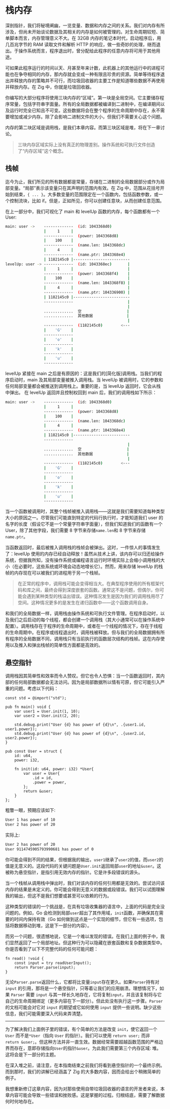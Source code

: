 # 栈内存

深剖指针，我们将秘境阐幽，一览变量、数据和内存之间的关系。我们对内存有所涉及，但尚未开始谈论数据及其相关的内存是如何被管理的。对生命周期较短、简单脚本而言，内存管理意义不大。在 32GB 内存的笔记本时代，启动程序后，用几百兆字节的 RAM 读取文件和解析 HTTP 的响应，做一些奇妙的处理，继而退出。于操作系统而言，程序退出时，曾分配给此程序的任意内存将可用于其他用途。

可如果此程序运行的时间以天、月甚至年来计数，此机器上的其他运行中的进程可能也在争夺相同的内存，那内存就会变成一种有限且珍贵的资源。简单等待程序退出并释放内存的策略并不可行，而垃圾回收器的主要工作是知道哪些数据不再使用并释放内存。在 Zig 中，你就是垃圾回收器。

你编写的大部分程序将使用三块内存的“区域”。第一块是全局空间。它主要储存程序常量，包括字符串字面量。所有的全局数据都被编译到二进制中，在编译期间以及运行时完全已知且不可变。这些数据将会在整个程序的生命周期中存在，永不需要增加或减少内存。除了会影响二进制文件的大小，但我们不需要关心这个问题。

内存的第二块区域是调用栈，是我们本章内容。而第三块区域是堆，将在下一章讨论。

> 三块内存区域实际上没有真正的物理差别。操作系统和可执行文件创造了“内存区域”这个概念。

## 栈帧

迄今为止，我们所见的所有数据都是常量，存储在二进制的全局数据部分或作为局部变量。“局部”表示该变量只在其声明的范围内有效。在 Zig 中，范围从花括号开始到结束，`{ ... }`。大多数变量的范围限定在一个函数内，包括函数参数，或一个控制流块，比如 if。但是，正如所见，你可以创建任意块，从而创建任意范围。

在上一部分中，我们可视化了 main 和 levelUp 函数的内存，每个函数都有一个 User:

```bash
main: user ->    -------------  (id: 1043368d0)
                 |     1     |
                 -------------  (power: 1043368d8)
                 |    100    |
                 -------------  (name.len: 1043368dc)
                 |     4     |
                 -------------  (name.ptr: 1043368e4)
                 | 1182145c0 |-------------------------
levelUp: user -> -------------  (id: 1043368ec)       |
                 |     1     |                        |
                 -------------  (power: 1043368f4)    |
                 |    100    |                        |
                 -------------  (name.len: 1043368f8) |
                 |     4     |                        |
                 -------------  (name.ptr: 104336900) |
                 | 1182145c0 |-------------------------
                 -------------                        |
                                                      |
                 .............  空                    |
                 .............  其他数据               |
                                                      |
                 -------------  (1182145c0)        <---
                 |    'G'    |
                 -------------
                 |    'o'    |
                 -------------
                 |    'k'    |
                 -------------
                 |    'u'    |
                 -------------
```

levelUp 紧接在 main 之后是有原因的：这是我们的[简化版]调用栈。当我们的程序启动时，main 及其局部变量被推入调用栈。当 levelUp 被调用时，它的参数和任何局部变量都会被推送到调用栈上。重要的是，当 levelUp 返回时，它会从栈中弹出。 在 levelUp 返回并且控制权回到 main 后，我们的调用栈如下所示：

```bash
main: user ->    -------------  (id: 1043368d0)
                 |     1     |
                 -------------  (power: 1043368d8)
                 |    100    |
                 -------------  (name.len: 1043368dc)
                 |     4     |
                 -------------  (name.ptr: 1043368e4)
                 | 1182145c0 |-------------------------
                 -------------
                                                      |
                 .............  空                    |
                 .............  其他数据               |
                                                      |
                 -------------  (1182145c0)        <---
                 |    'G'    |
                 -------------
                 |    'o'    |
                 -------------
                 |    'k'    |
                 -------------
                 |    'u'    |
                 -------------
```

当一个函数被调用时，其整个栈帧被推入调用栈——这就是我们需要知道每种类型大小的原因之一。尽管我们可能直到特定的代码行执行时，才能知道我们 user 的名字的长度（假设它不是一个常量字符串字面量），但我们知道我们的函数有一个 User，除了其他字段，我们需要 8 字节来存储`name.len`和 8 字节来存储`name.ptr`。

当函数返回时，最后被推入调用栈的栈帧会被弹出。这时，一件惊人的事情发生了：levelUp 使用的内存已经自动释放！虽然从技术上讲，该内存可以归还给操作系统，但据我所知，没有操作系统或编程语言运行时环境实际上会缩小调用栈的大小（在必要时，这些系统或环境会动态地增长它）。然而，用来存储 levelUp 的栈帧的内存现在可以被我们的进程用于另一个栈帧。

> 在正常的程序中，调用栈可能会变得相当大。在典型程序使用的所有框架代码和库之间，最终会得到深度嵌套的函数。通常这不是问题，但偶尔，你可能会遇到某种类型的栈溢出错误。这种情况发生是因为我们的调用栈用尽了空间。这种情况更多的是发生在递归函数中——这个函数调用自身。

和我们的全局数据一样，调用栈由操作系统和可执行文件管理。在程序启动时，以及我们之后启动的每个线程，都会创建一个调用栈（其大小通常可以在操作系统中配置）。调用栈存在于程序的生命周期中，或者在一个线程的情况下，存在于线程的生命周期中。在程序或线程退出时，调用栈被释放。但与我们的全局数据拥有所有程序的全局数据不同，调用栈只有当前执行的函数层次结构的栈帧。这在内存使用以及推入和弹出栈帧的简单性方面都是高效的。

## 悬空指针

调用栈因其简单性和效率而令人赞叹。但它也令人恐惧：当一个函数返回时，其内部的任何局部数据都会无法访问。因为是局部数据所以情有可原，但它可能引入严重的问题。考虑以下代码：

```zig
const std = @import("std");

pub fn main() void {
	var user1 = User.init(1, 10);
	var user2 = User.init(2, 20);

	std.debug.print("User {d} has power of {d}\n", .{user1.id, user1.power});
	std.debug.print("User {d} has power of {d}\n", .{user2.id, user2.power});
}

pub const User = struct {
	id: u64,
	power: i32,

	fn init(id: u64, power: i32) *User{
		var user = User{
			.id = id,
			.power = power,
		};
		return &user;
	}
};
```

粗瞥一眼，预期应该如下:

```bash
User 1 has power of 10
User 2 has power of 20
```

实际上:

```bash
User 2 has power of 20
User 9114745905793990681 has power of 0
```

你可能会得到不同的结果，但根据我的输出，`user1`继承了`user2`的值，而`user2`的值是无意义的。这段代码的关键问题是`User.init`返回局部`user`的地址`&user`。这被称为悬空指针，是指引用无效内存的指针。它是许多段错误的源头。

当一个栈帧从调用栈中弹出时，我们对该内存的任何引用都是无效的。尝试访问该内存的结果是未定义的。你可能会得到无意义的数据或段错误。我们可以试图理解我的输出，但这不是我们想要或甚至可以依赖的行为。

这种类型的错误的一个挑战是，在具有垃圾收集器的语言中，上面的代码是完全没问题的。例如，Go 会检测到局部`user`超出了其作用域，`init`函数，并确保其在需要的时间内保持有效（Go 如何做到这点是一个实现的细节，但它有一些选项，包括将数据移动到堆，这是下一部分的内容）。

而另一个问题，很遗憾地说，它是一个难以发现的错误。在我们上面的例子中，我们显然返回了一个局部地址。但这种行为可以隐藏在嵌套函数和复杂数据类型中。你是否看到了以下不完整代码的任何可能问题：

```zig
fn read() !void {
	const input = try readUserInput();
	return Parser.parse(input);
}
```

无论`Parser.parse`返回什么，它都将比变量`input`存在更久。如果`Parser`持有对 `input` 的引用，那将是一个悬空指针，只等着让我们的应用崩溃。理想情况下，如果 `Parser` 需要 `input` 与其一样长久地存在，它将复制`input`，并且该复制将与它自己的生命周期绑定（更多内容在下一部分）。但此处没有执行这一步骤。`Parser` 的文档可能会对它对 `input` 的期望或它如何使用 `input` 提供一些说明。缺少这些信息，我们可能需要深入代码来弄清楚。

---

为了解决我们上面例子里的错误，有个简单的方法是改变 `init`，使它返回一个 `User` 而不是`*User`（指向 `User` 的指针）。我们可以使用 `return user;` 而非 `return &user;`。但这种方法并非一直生效。数据经常需要超越函数范围的严格边界而存在，意即存储指向`User`的指针`&user`。为此我们需要第三个内存区域: 堆。这将会是下一部分的主题。

在深入堆之前，请注意，在本指南结束之前我们将看到悬空指针的一个最终示例。而到那时，我们的讲解已经涵盖了 Zig 的大多数内容，因而会给出个稍微简单的例子。

我想重新修订这章内容，因为对那些使用自带垃圾回收器的语言的开发者来说，本章内容可能会导致一些错误和挫败感。这是掌握的过程。归根结底，需要了解数据何时何地存在。
